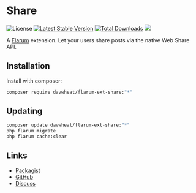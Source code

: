 # Share

![License](https://img.shields.io/badge/license-MIT-blue.svg) [![Latest Stable Version](https://img.shields.io/packagist/v/davwheat/flarum-ext-share.svg)](https://packagist.org/packages/davwheat/flarum-ext-share) [![Total Downloads](https://img.shields.io/packagist/dt/davwheat/flarum-ext-share.svg)](https://packagist.org/packages/davwheat/flarum-ext-share) ![](https://flarum-badge-api.davwheat.dev/v1/compat-latest/davwheat/flarum-ext-share)

A [Flarum](http://flarum.org) extension. Let your users share posts via the native Web Share API.

## Installation

Install with composer:

```sh
composer require davwheat/flarum-ext-share:"*"
```

## Updating

```sh
composer update davwheat/flarum-ext-share:"*"
php flarum migrate
php flarum cache:clear
```

## Links

- [Packagist](https://packagist.org/packages/davwheat/flarum-ext-share)
- [GitHub](https://github.com/davwheat/flarum-ext-share)
- [Discuss](https://discuss.flarum.org/d/PUT_DISCUSS_SLUG_HERE)
